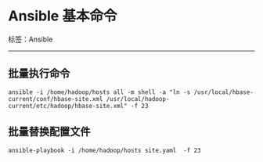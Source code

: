 # Ansible 基本命令

标签：Ansible

---

## 批量执行命令

`ansible -i /home/hadoop/hosts all -m shell -a "ln -s /usr/local/hbase-current/conf/hbase-site.xml /usr/local/hadoop-current/etc/hadoop/hbase-site.xml" -f 23`

## 批量替换配置文件

`ansible-playbook -i /home/hadoop/hosts site.yaml  -f 23`